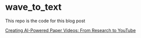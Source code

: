 # wave_to_text

This repo is the code for this blog post

[Creating AI-Powered Paper Videos: From Research to YouTube](http://programmer.ie/post/wav_to_text/)
